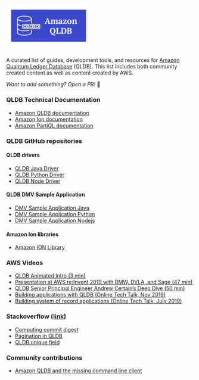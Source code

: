 # [<img src="awesome-qldb-logo.png" width="45%">](https://aws.amazon.com/qldb/)

A curated list of guides, development tools, and resources for [Amazon Quantum Ledger Database](https://aws.amazon.com/qldb/) (QLDB). This list includes both community created content as well as content created by AWS.

_Want to add something? Open a PR!_ 🙂

### QLDB Technical Documentation

 - [Amazon QLDB documentation](https://docs.aws.amazon.com/qldb/latest/developerguide/getting-started-driver.html)
 - [Amazon Ion documentation](http://amzn.github.io/ion-docs/docs.html)
 - [Amazon PartiQL documentation](https://partiql.org/docs.html)



### QLDB GitHub repositories
#### QLDB drivers
 - [QLDB Java Driver](https://github.com/awslabs/amazon-qldb-driver-java)
 - [QLDB Python Driver](https://github.com/awslabs/amazon-qldb-driver-python)
 - [QLDB Node Driver](https://github.com/awslabs/amazon-qldb-driver-nodejs)

#### QLDB DMV Sample Application
 - [DMV Sample Application Java](https://github.com/aws-samples/amazon-qldb-dmv-sample-java)
 - [DMV Sample Application Python](https://github.com/aws-samples/amazon-qldb-dmv-sample-python)
 - [DMV Sample Application Nodejs](https://github.com/aws-samples/amazon-qldb-dmv-sample-nodejs)

#### Amazon Ion libraries 
 - [Amazon ION Library](http://amzn.github.io/ion-docs/libs.html)


### AWS Videos

 - [QLDB Animated Intro (3 min)](https://www.youtube.com/watch?v=jcZ_rsLJrqk)
 - [Presentation at AWS re:Invent 2019 with BMW, DVLA, and Sage (47 min)](https://www.youtube.com/watch?v=TMQuN0eqPck)
 - [QLDB Senior Principal Engineer Andrew Certain’s Deep Dive (50 min)](https://www.youtube.com/watch?v=ZfYDl4kaVCo)
 - [Building applications with QLDB (Online Tech Talk, Nov 2019)](https://www.youtube.com/watch?v=O5a-Amqdt_w)
 - [Building system of record applications (Online Tech Talk, July 2019)](https://www.youtube.com/watch?v=XGeCNr8eOiA)


### Stackoverflow [(link)](https://stackoverflow.com/questions/tagged/amazon-qldb)

 - [Computing commit digest](https://stackoverflow.com/questions/57937869/how-to-get-compute-commitdigest-when-committing-a-transaction-in-aws-qldb)
 - [Pagination in QLDB](https://stackoverflow.com/questions/59502337/pagination-in-qldb)
 - [QLDB unique field](https://stackoverflow.com/questions/59408019/qldb-unique-field)


### Community contributions

 - [Amazon QLDB and the missing command line client](https://gokhanatil.com/2019/09/amazon-qldb-and-the-missing-command-line-client.html)



